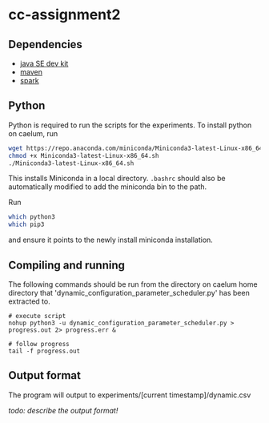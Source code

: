 # cc-assignment2

## Dependencies
* [java SE dev kit](https://www.oracle.com/java/technologies/downloads/)
* [maven](https://maven.apache.org/download.cgi)
* [spark](https://spark.apache.org/downloads.html)

## Python
Python is required to run the scripts for the experiments. To install python on caelum, run

```bash
wget https://repo.anaconda.com/miniconda/Miniconda3-latest-Linux-x86_64.sh 
chmod +x Miniconda3-latest-Linux-x86_64.sh
./Miniconda3-latest-Linux-x86_64.sh
```

This installs Miniconda in a local directory. `.bashrc` should also be automatically modified
to add the miniconda bin to the path.

Run
```bash
which python3
which pip3
```
and ensure it points to the newly install miniconda installation.

## Compiling and running

The following commands should be run from the directory on caelum home directory that 'dynamic_configuration_parameter_scheduler.py' has been extracted to.
```console
# execute script
nohup python3 -u dynamic_configuration_parameter_scheduler.py > progress.out 2> progress.err &

# follow progress
tail -f progress.out

```

## Output format
The program will output to experiments/[current timestamp]/dynamic.csv

*todo: describe the output format!*